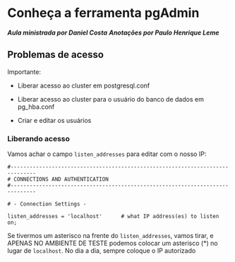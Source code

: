 # Conheça a ferramenta pgAdmin

_**Aula ministrada por Daniel Costa**_
_**Anotações por Paulo Henrique Leme**_

## Problemas de acesso

Importante:

* Liberar acesso ao cluster em postgresql.conf

* Liberar acesso ao cluster para o usuário do banco de dados em pg_hba.conf

* Criar e editar os usuários

### Liberando acesso

Vamos achar o campo `listen_addresses` para editar com o nosso IP:

```
#------------------------------------------------------------------------------
# CONNECTIONS AND AUTHENTICATION
#------------------------------------------------------------------------------

# - Connection Settings -

listen_addresses = 'localhost'		# what IP address(es) to listen on;
```

Se tivermos um asterisco na frente do `listen_addresses`, vamos tirar, e APENAS NO AMBIENTE DE TESTE podemos colocar um asterisco (*) no lugar de `localhost`. No dia a dia, sempre coloque o IP autorizado

